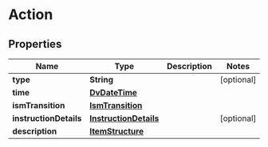 

# Action


## Properties

| Name | Type | Description | Notes |
|------------ | ------------- | ------------- | -------------|
|**type** | **String** |  |  [optional] |
|**time** | [**DvDateTime**](DvDateTime.md) |  |  |
|**ismTransition** | [**IsmTransition**](IsmTransition.md) |  |  |
|**instructionDetails** | [**InstructionDetails**](InstructionDetails.md) |  |  [optional] |
|**description** | [**ItemStructure**](ItemStructure.md) |  |  |



